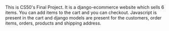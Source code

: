 This is CS50's Final Project. It is a django-ecommerce website which sells 6 items. You can add items to the cart and you can checkout. Javascript is present in the cart and django models are present for the customers, order items, orders, products and shipping address.